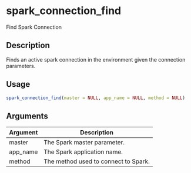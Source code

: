 # spark_connection_find


Find Spark Connection




## Description

Finds an active spark connection in the environment given the
connection parameters.





## Usage
```r
spark_connection_find(master = NULL, app_name = NULL, method = NULL)
```




## Arguments


Argument      |Description
------------- |----------------
master | The Spark master parameter.
app_name | The Spark application name.
method | The method used to connect to Spark.






